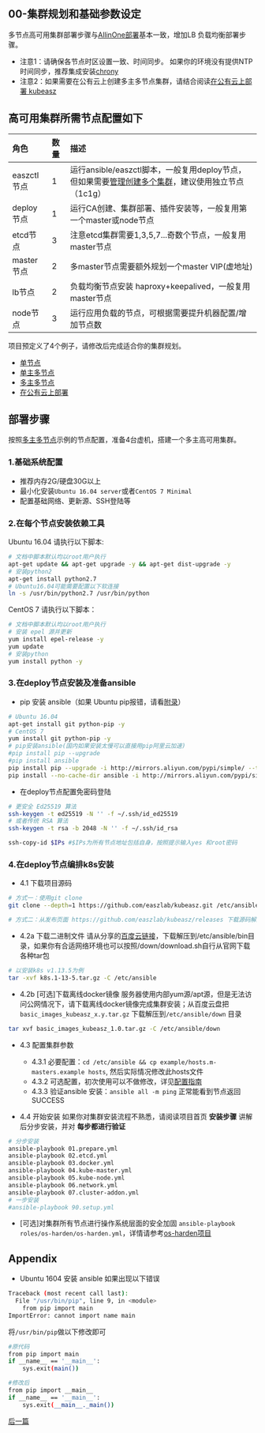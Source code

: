 ## 00-集群规划和基础参数设定

多节点高可用集群部署步骤与[AllinOne部署](quickStart.md)基本一致，增加LB 负载均衡部署步骤。

- 注意1：请确保各节点时区设置一致、时间同步。 如果你的环境没有提供NTP 时间同步，推荐集成安装[chrony](../guide/chrony.md)
- 注意2：如果需要在公有云上创建多主多节点集群，请结合阅读[在公有云上部署 kubeasz](kubeasz_on_public_cloud.md)

## 高可用集群所需节点配置如下

|角色|数量|描述|
|:-|:-|:-|
|easzctl节点|1|运行ansible/easzctl脚本，一般复用deploy节点，但如果需要[管理创建多个集群](easzctl_cmd.md#%E5%85%B8%E5%9E%8B-easzctl-%E5%88%9B%E5%BB%BA%E7%AE%A1%E7%90%86%E7%9A%84%E9%9B%86%E7%BE%A4%E6%8B%93%E6%89%91%E5%A6%82%E4%B8%8B)，建议使用独立节点（1c1g）|
|deploy节点|1|运行CA创建、集群部署、插件安装等，一般复用第一个master或node节点|
|etcd节点|3|注意etcd集群需要1,3,5,7...奇数个节点，一般复用master节点|
|master节点|2|多master节点需要额外规划一个master VIP(虚地址)|
|lb节点|2|负载均衡节点安装 haproxy+keepalived，一般复用master节点|
|node节点|3|运行应用负载的节点，可根据需要提升机器配置/增加节点数|

项目预定义了4个例子，请修改后完成适合你的集群规划。

+ [单节点](../../example/hosts.allinone.example)
+ [单主多节点](../../example/hosts.s-master.example)
+ [多主多节点](../../example/hosts.m-masters.example)
+ [在公有云上部署](../../example/hosts.cloud.example)

## 部署步骤

按照[多主多节点](../../example/hosts.m-masters.example)示例的节点配置，准备4台虚机，搭建一个多主高可用集群。

### 1.基础系统配置

+ 推荐内存2G/硬盘30G以上
+ 最小化安装`Ubuntu 16.04 server`或者`CentOS 7 Minimal`
+ 配置基础网络、更新源、SSH登陆等

### 2.在每个节点安装依赖工具

Ubuntu 16.04 请执行以下脚本:

``` bash
# 文档中脚本默认均以root用户执行
apt-get update && apt-get upgrade -y && apt-get dist-upgrade -y
# 安装python2
apt-get install python2.7
# Ubuntu16.04可能需要配置以下软连接
ln -s /usr/bin/python2.7 /usr/bin/python
```
CentOS 7 请执行以下脚本：

``` bash
# 文档中脚本默认均以root用户执行
# 安装 epel 源并更新
yum install epel-release -y
yum update
# 安装python
yum install python -y
```

### 3.在deploy节点安装及准备ansible

- pip 安装 ansible（如果 Ubuntu pip报错，请看[附录](00-planning_and_overall_intro.md#Appendix)）

``` bash
# Ubuntu 16.04 
apt-get install git python-pip -y
# CentOS 7
yum install git python-pip -y
# pip安装ansible(国内如果安装太慢可以直接用pip阿里云加速)
#pip install pip --upgrade
#pip install ansible
pip install pip --upgrade -i http://mirrors.aliyun.com/pypi/simple/ --trusted-host mirrors.aliyun.com
pip install --no-cache-dir ansible -i http://mirrors.aliyun.com/pypi/simple/ --trusted-host mirrors.aliyun.com
```

- 在deploy节点配置免密码登陆

``` bash
# 更安全 Ed25519 算法
ssh-keygen -t ed25519 -N '' -f ~/.ssh/id_ed25519
# 或者传统 RSA 算法
ssh-keygen -t rsa -b 2048 -N '' -f ~/.ssh/id_rsa

ssh-copy-id $IPs #$IPs为所有节点地址包括自身，按照提示输入yes 和root密码
```

### 4.在deploy节点编排k8s安装

- 4.1 下载项目源码

``` bash
# 方式一：使用git clone
git clone --depth=1 https://github.com/easzlab/kubeasz.git /etc/ansible

# 方式二：从发布页面 https://github.com/easzlab/kubeasz/releases 下载源码解压到同样目录
```
- 4.2a 下载二进制文件
请从分享的[百度云链接](https://pan.baidu.com/s/1c4RFaA)，下载解压到/etc/ansible/bin目录，如果你有合适网络环境也可以按照/down/download.sh自行从官网下载各种tar包

``` bash
# 以安装k8s v1.13.5为例
tar -xvf k8s.1-13-5.tar.gz -C /etc/ansible
```
- 4.2b [可选]下载离线docker镜像
服务器使用内部yum源/apt源，但是无法访问公网情况下，请下载离线docker镜像完成集群安装；从百度云盘把`basic_images_kubeasz_x.y.tar.gz` 下载解压到`/etc/ansible/down` 目录

``` bash
tar xvf basic_images_kubeasz_1.0.tar.gz -C /etc/ansible/down
```
- 4.3 配置集群参数
  - 4.3.1 必要配置：`cd /etc/ansible && cp example/hosts.m-masters.example hosts`, 然后实际情况修改此hosts文件
  - 4.3.2 可选配置，初次使用可以不做修改，详见[配置指南](config_guide.md)
  - 4.3.3 验证ansible 安装：`ansible all -m ping` 正常能看到节点返回 SUCCESS

- 4.4 开始安装
如果你对集群安装流程不熟悉，请阅读项目首页 **安装步骤** 讲解后分步安装，并对 **每步都进行验证**  

``` bash
# 分步安装
ansible-playbook 01.prepare.yml
ansible-playbook 02.etcd.yml
ansible-playbook 03.docker.yml
ansible-playbook 04.kube-master.yml
ansible-playbook 05.kube-node.yml
ansible-playbook 06.network.yml
ansible-playbook 07.cluster-addon.yml
# 一步安装
#ansible-playbook 90.setup.yml
```

+ [可选]对集群所有节点进行操作系统层面的安全加固 `ansible-playbook roles/os-harden/os-harden.yml`，详情请参考[os-harden项目](https://github.com/dev-sec/ansible-os-hardening)

## Appendix

- Ubuntu 1604 安装 ansible 如果出现以下错误

``` bash
Traceback (most recent call last):
  File "/usr/bin/pip", line 9, in <module>
    from pip import main
ImportError: cannot import name main
```
将`/usr/bin/pip`做以下修改即可

``` bash
#原代码
from pip import main
if __name__ == '__main__':
    sys.exit(main())

#修改后
from pip import __main__
if __name__ == '__main__':
    sys.exit(__main__._main())
```


[后一篇](01-CA_and_prerequisite.md)
